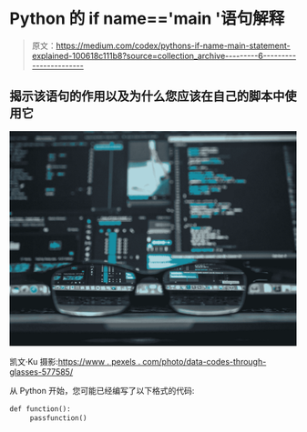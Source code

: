 # Python 的 if __name__=='__main__ '语句解释

> 原文：<https://medium.com/codex/pythons-if-name-main-statement-explained-100618c111b8?source=collection_archive---------6----------------------->

## 揭示该语句的作用以及为什么您应该在自己的脚本中使用它

![](img/360390cfbef99bae7ec14b4f7394cae8.png)

凯文·Ku 摄影:[https://www . pexels . com/photo/data-codes-through-glasses-577585/](https://www.pexels.com/photo/data-codes-through-eyeglasses-577585/)

从 Python 开始，您可能已经编写了以下格式的代码:

```
def function():
     passfunction()
```